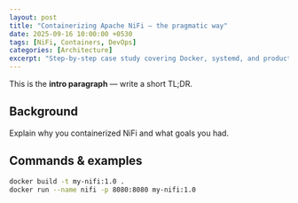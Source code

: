 ```yaml
---
layout: post
title: "Containerizing Apache NiFi — the pragmatic way"
date: 2025-09-16 10:00:00 +0530
tags: [NiFi, Containers, DevOps]
categories: [Architecture]
excerpt: "Step-by-step case study covering Docker, systemd, and production configs used to run NiFi at scale."
---
```


This is the **intro paragraph** — write a short TL;DR.

## Background

Explain why you containerized NiFi and what goals you had.

## Commands & examples

```bash
docker build -t my-nifi:1.0 .
docker run --name nifi -p 8080:8080 my-nifi:1.0
